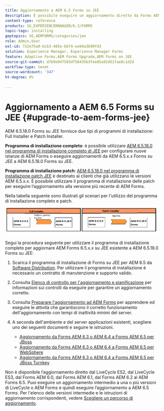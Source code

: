 ```yaml
---
title: Aggiornamento a AEM 6.5 Forms su JEE
description: È possibile eseguire un aggiornamento diretto da Forms AEM 6.1, Forms AEM 6.2 e Forms LiveCycle ES4 SP1 a AEM 6.3.
content-type: reference
products: SG_EXPERIENCEMANAGER/6.3/FORMS
topic-tags: installing
geptopics: SG_AEMFORMS/categories/jee
role: Admin,User
exl-id: 722e75a0-bcb3-465e-bb74-ea94a3b99fd3
solution: Experience Manager, Experience Manager Forms
feature: Adaptive Forms,AEM Forms Upgrade,AEM Forms on JEE
source-git-commit: d7b9e947503df58435b3fee85a92d51fae8c1d2d
workflow-type: tm+mt
source-wordcount: '347'
ht-degree: 0%

---
```


# Aggiornamento a AEM 6.5 Forms su JEE {#upgrade-to-aem-forms-jee}

AEM 6.5.18.0 Forms su JEE fornisce due tipi di programmi di installazione: Full Installer e Patch Installer.

**Programma di installazione completo**: è possibile utilizzare [AEM 6.5.18.0 nel programma di installazione completo di JEE](https://experienceleague.adobe.com/docs/experience-manager-release-information/aem-release-updates/forms-updates/aem-forms-releases.html?lang=it) per configurare nuove istanze di AEM Forms o eseguire aggiornamenti da AEM 6.5.x.x Forms su JEE a AEM 6.5.18.0 Forms su JEE.

**Programma di installazione patch**: [AEM 6.5.18.0 nel programma di installazione patch JEE](https://experienceleague.adobe.com/docs/experience-manager-release-information/aem-release-updates/forms-updates/aem-forms-releases.html?lang=it) è destinato ai clienti che già utilizzano le versioni AEM 6.5.x.x. È possibile utilizzare il programma di installazione delle patch per eseguire l’aggiornamento alla versione più recente di AEM Forms.

Nella tabella seguente sono illustrati gli scenari per l&#39;utilizzo del programma di installazione completo e patch.

![Scenario di installazione completo e patch](assets/full-and-patch-installer.png)

Segui la procedura seguente per utilizzare il programma di installazione completo per aggiornare AEM Forms 6.5.x.x su JEE esistente a AEM 6.5.18.0 Forms su JEE:

1. Scarica il programma di installazione di Forms su JEE per AEM 6.5 da [Software Distribution](https://experience.adobe.com/#/downloads/content/software-distribution/it/aem.html). Per utilizzare il programma di installazione è necessario un contratto di manutenzione e supporto valido.
1. Consulta [Elenco di controllo per l&#39;aggiornamento e pianificazione](https://www.adobe.com/go/learn_aemforms_upgrade_checklist_65_it) per informazioni sui controlli da eseguire per garantire un aggiornamento corretto.
1. Consulta [Preparare l&#39;aggiornamento ad AEM Forms](https://www.adobe.com/go/learn_aemforms_prepareupgrade_65_it) per apprendere ed eseguire le attività che garantiscono il corretto funzionamento dell&#39;aggiornamento con tempi di inattività minimi del server.
1. A seconda dell&#39;ambiente e del server applicazioni esistenti, scegliere uno dei seguenti documenti e seguire le istruzioni.

   * [Aggiornamento da Forms AEM 6.3 o AEM 6.4 a Forms AEM 6.5 per JBoss](https://www.adobe.com/go/learn_aemforms_upgradeJBoss_65_it)
   * [Aggiornamento da Forms AEM 6.3 o AEM 6.4 a Forms AEM 6.5 per WebSphere](https://www.adobe.com/go/learn_aemforms_upgradeWebSphere_65_it)
   * [Aggiornamento da Forms AEM 6.3 o AEM 6.4 a Forms AEM 6.5 per JBoss Turnkey](https://www.adobe.com/go/learn_aemforms_upgradeTurnkey_65_it)

Non è disponibile l’aggiornamento diretto dal LiveCycle ES2, dal LiveCycle ES3, dal Forms AEM 6.0, dal Forms AEM 6.1, dal Forms AEM 6.2 al AEM Forms 6.5. Puoi eseguire un aggiornamento intermedio a una o più versioni di LiveCycle o AEM Forms e quindi eseguire l’aggiornamento a AEM 6.5 Forms. Per l&#39;elenco delle versioni intermedie e le istruzioni di aggiornamento corrispondenti, vedere [Scegliere un percorso di aggiornamento](upgrade.md).

